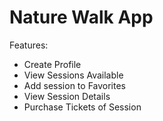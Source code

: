 # Nature Walk App

Features:

- Create Profile
- View Sessions Available
- Add session to Favorites
- View Session Details
- Purchase Tickets of Session
